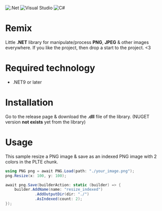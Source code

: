 ![.Net](https://img.shields.io/badge/.NET-5C2D91?style=for-the-badge&logo=.net&logoColor=white) ![Visual Studio](https://img.shields.io/badge/Visual%20Studio-5C2D91.svg?style=for-the-badge&logo=visual-studio&logoColor=white) ![C#](https://img.shields.io/badge/c%23-%23239120.svg?style=for-the-badge&logo=csharp&logoColor=white)
# Remix
Little __.NET__ library for manipulate/process __PNG__, __JPEG__ & other images everywhere.
If you like the project, then drop a start to the project. <3

# Required technology
- .NET9 or later

# Installation
Go to the release page & download the __.dll__ file of the library. (NUGET version __not exists__ yet from the library)

# Usage
This sample resize a PNG image & save as an indexed PNG image with 2 colors in the PLTE chunk.

```csharp
using PNG png = await PNG.Load(path: "./your_image.png");
png.Resize(x: 100, y: 100);

await png.Save(builderAction: static (builder) => {
    builder.AddName(name: "resize_indexed")
             .AddOutputDir(dir: "./")
             .AsIndexed(count: 2);
});
```

